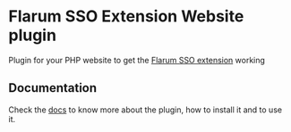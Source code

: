 # Flarum SSO Extension Website plugin

Plugin for your PHP website to get the [Flarum SSO extension](https://github.com/maicol07/flarum-ext-sso) working

## Documentation
Check the [docs](https://docs.maicol07.it) to know more about the plugin, how to install it and to use it.
